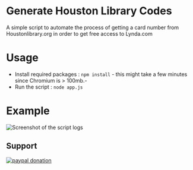 # Generate Houston Library Codes
A simple script to automate the process of getting a card number from Houstonlibrary.org in order to get free access to Lynda.com

# Usage

 - Install required packages : `npm install` - this might take a few minutes since Chromium is > 100mb.-
- Run the script : `node app.js`

# Example

![Screenshot of the script logs](https://i.imgur.com/WIPEJdu.png)

## Support
[![paypal donation](https://icon-library.net/images/paypal-donate-icon/paypal-donate-icon-15.jpg)](https://www.paypal.me/sharlsherif/5)

